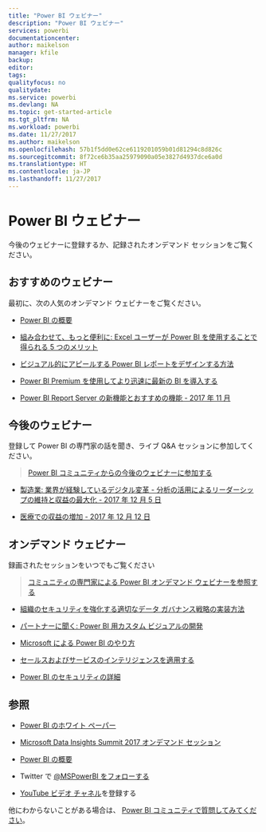 ```yaml
---
title: "Power BI ウェビナー"
description: "Power BI ウェビナー"
services: powerbi
documentationcenter: 
author: maikelson
manager: kfile
backup: 
editor: 
tags: 
qualityfocus: no
qualitydate: 
ms.service: powerbi
ms.devlang: NA
ms.topic: get-started-article
ms.tgt_pltfrm: NA
ms.workload: powerbi
ms.date: 11/27/2017
ms.author: maikelson
ms.openlocfilehash: 57b1f5dd0e62ce6119201059b01d81294c8d826c
ms.sourcegitcommit: 8f72ce6b35aa25979090a05e3827d4937dce6a0d
ms.translationtype: HT
ms.contentlocale: ja-JP
ms.lasthandoff: 11/27/2017
---
```

# <a name="power-bi-webinars"></a>Power BI ウェビナー

今後のウェビナーに登録するか、記録されたオンデマンド セッションをご覧ください。

## <a name="featured-webinars"></a>おすすめのウェビナー

最初に、次の人気のオンデマンド ウェビナーをご覧ください。

- [Power BI の概要](https://info.microsoft.com/getting-started-with-power-bi-ondemand.html?Is=Website)

- [組み合わせて、もっと便利に: Excel ユーザーが Power BI を使用することで得られる 5 つのメリット](https://info.microsoft.com/excel-powerbi-better-together.html?Is=Website)

- [ビジュアル的にアピールする Power BI レポートをデザインする方法](https://community.powerbi.com/t5/Webinars-and-Video-Gallery/5-3-17-Webinar-How-to-Design-Visually-Stunning-Power-BI-Reports/m-p/168204?Is=Website)

- [Power BI Premium を使用してより迅速に最新の BI を導入する](https://info.microsoft.com/powerbi-premium-webinar-ondemand.html?Is=Website)

- [Power BI Report Server の新機能とおすすめの機能 - 2017 年 11 月](https://info.microsoft.com/whats-new-powerbi-report-server.html?Is=Website)


## <a name="upcoming-webinars"></a>今後のウェビナー

登録して Power BI の専門家の話を聞き、ライブ Q&A セッションに参加してください。

>[Power BI コミュニティからの今後のウェビナーに参加する](https://community.powerbi.com/t5/Webinars-and-Video-Gallery/bd-p/VideoTipsTricks?filter=webinars&featured=yes&Is=Website)

- [製造業: 業界が経験しているデジタル変革 - 分析の活用によるリーダーシップの維持と収益の最大化 - 2017 年 12 月 5 日](https://info.microsoft.com/digital-transformation-in-manufacturing.html?Is=Website)

- [医療での収益の増加 - 2017 年 12 月 12 日](https://info.microsoft.com/improving-profitability-in-healthcare.html?Is=Website)

## <a name="on-demand-webinars"></a>オンデマンド ウェビナー

録画されたセッションをいつでもご覧ください

>[コミュニティの専門家による Power BI オンデマンド ウェビナーを参照する](https://community.powerbi.com/t5/Webinars-and-Video-Gallery/bd-p/VideoTipsTricks?filter=webinars&featured=yes&Is=Website)

- [組織のセキュリティを強化する適切なデータ ガバナンス戦略の実装方法](https://info.microsoft.com/powerbi-data-governance-strategy-ondemand.html?Is=Website)

- [パートナーに聞く: Power BI 用カスタム ビジュアルの開発](https://community.powerbi.com/t5/Webinars-and-Video-Gallery/Ask-a-Partner-Developing-Custom-Visuals-for-Power-BI/m-p/150368?Is=Website)

- [Microsoft による Power BI のやり方](https://info.microsoft.com/US-PowerBI-WBNR-FY17-11Nov-29-BIATMIcrosoft274828_01Registration-ForminBody.html?Is=Website)

- [セールスおよびサービスのインテリジェンスを適用する](https://info.microsoft.com/applied-intelligence-for-sales-service.html?Is=Website)

- [Power BI のセキュリティの詳細](https://community.powerbi.com/t5/Webinars-and-Video-Gallery/5-23-2017-Power-BI-security-deep-dive-by-Kasper-de-Jonge/m-p/161476?Is=Website)

## <a name="see-also"></a>参照

- [Power BI のホワイト ペーパー](whitepapers.md)

- [Microsoft Data Insights Summit 2017 オンデマンド セッション](https://community.powerbi.com/t5/Data-Insights-Summit-2017-On/bd-p/DataInsightsSummit2017OnDemand?Is=Website)

- [Power BI の概要](service-get-started.md)

- Twitter で [@MSPowerBI をフォローする](https://twitter.com/mspowerbi)

- [YouTube ビデオ チャネル](https://www.youtube.com/mspowerbi)を登録する

他にわからないことがある場合は、 [Power BI コミュニティで質問してみてください](https://community.powerbi.com/)。

